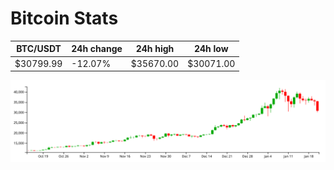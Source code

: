 # Bitcoin Stats

BTC/USDT|24h change|24h high|24h low|
|---|---|---|---|
|$30799.99|-12.07%|$35670.00|$30071.00|

<img src="./chart.svg">
